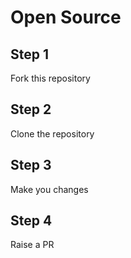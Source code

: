 # Open Source

## Step 1
Fork this repository

## Step 2
Clone the repository

## Step 3
Make you changes

## Step 4
Raise a PR














